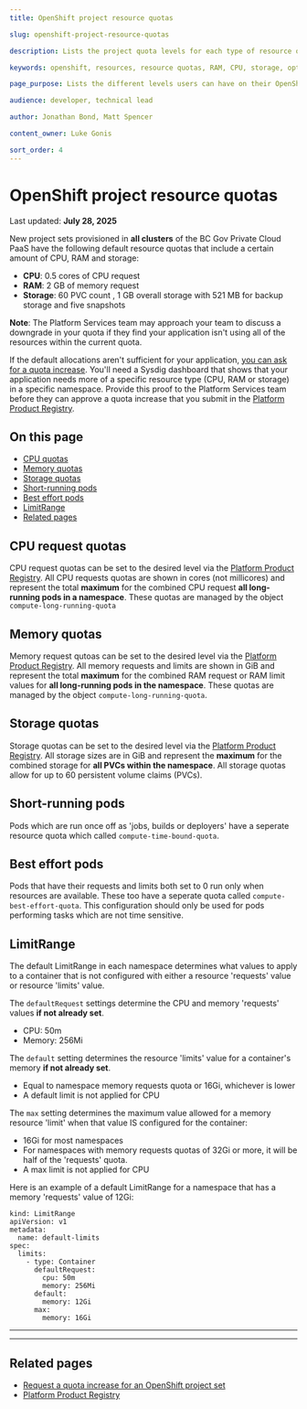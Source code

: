 ```yaml
---
title: OpenShift project resource quotas

slug: openshift-project-resource-quotas

description: Lists the project quota levels for each type of resource on an OpenShift project set.

keywords: openshift, resources, resource quotas, RAM, CPU, storage, optimization, claims, project, quota

page_purpose: Lists the different levels users can have on their OpenShift project sets. The different resources available are CPU, memory, and storage.

audience: developer, technical lead

author: Jonathan Bond, Matt Spencer

content_owner: Luke Gonis

sort_order: 4
---
```

# OpenShift project resource quotas
Last updated: **July 28, 2025**

New project sets provisioned in **all clusters** of the BC Gov Private Cloud PaaS have the following default resource quotas that include a certain amount of CPU, RAM and storage:

- **CPU**: 0.5 cores of CPU request 
- **RAM**: 2 GB of memory request
- **Storage**: 60 PVC count , 1 GB overall storage with 521 MB for backup storage and five snapshots

**Note**: The Platform Services team may approach your team to discuss a downgrade in your quota if they find your application isn't using all of the resources within the current quota.

If the default allocations aren't sufficient for your application, [you can ask for a quota increase](../automation-and-resiliency/request-quota-adjustment-for-openshift-project-set/). You'll need a Sysdig dashboard that shows that your application needs more of a specific resource type (CPU, RAM or storage) in a specific namespace. Provide this proof to the Platform Services team before they can approve a quota increase that you submit in the [Platform Product Registry](https://registry.developer.gov.bc.ca/login).

## On this page
- [CPU quotas](#cpu-quotas)
- [Memory quotas](#memory-quotas)
- [Storage quotas](#storage-quotas)
- [Short-running pods](#short-running-pods)
- [Best effort pods](#best-effort-pods)
- [LimitRange](#limitrange)
- [Related pages](#related-pages)

## CPU request quotas

CPU request quotas can be set to the desired level via the [Platform Product Registry](https://registry.developer.gov.bc.ca/login).  All CPU requests quotas are shown in cores (not millicores) and represent the total **maximum** for the combined CPU request **all long-running pods in a namespace**. These quotas are managed by the object `compute-long-running-quota`

## Memory quotas

Memory request qutoas can be set to the desired level via the [Platform Product Registry](https://registry.developer.gov.bc.ca/login). All memory requests and limits are shown in GiB and represent the total **maximum** for the combined RAM request or RAM limit values for **all long-running pods in the namespace**. These quotas are managed by the object `compute-long-running-quota`. 

## Storage quotas
Storage quotas can be set to the desired level via the [Platform Product Registry](https://registry.developer.gov.bc.ca/login). All storage sizes are in GiB and represent the **maximum** for the combined storage for **all PVCs within the namespace**. All storage quotas allow for up to 60 persistent volume claims (PVCs).

## Short-running pods
Pods which are run once off as 'jobs, builds or deployers' have a seperate resource quota which called `compute-time-bound-quota`. 

## Best effort pods
Pods that have their requests and limits both set to 0 run only when resources are available. These too have a seperate quota called `compute-best-effort-quota`. This configuration should only be used for pods performing tasks which are not time sensitive. 

## LimitRange
The default LimitRange in each namespace determines what values to apply to a container that is not configured with either a resource 'requests' value or resource 'limits' value.

The `defaultRequest` settings determine the CPU and memory 'requests' values **if not already set**.
* CPU: 50m
* Memory: 256Mi

The `default` setting determines the resource 'limits' value for a container's memory **if not already set**.
* Equal to namespace memory requests quota or 16Gi, whichever is lower
* A default limit is not applied for CPU

The `max` setting determines the maximum value allowed for a memory resource 'limit' when that value IS configured for the container:
* 16Gi for most namespaces
* For namespaces with memory requests quotas of 32Gi or more, it will be half of the 'requests' quota.
* A max limit is not applied for CPU

Here is an example of a default LimitRange for a namespace that has a memory 'requests' value of 12Gi:
```
kind: LimitRange
apiVersion: v1
metadata:
  name: default-limits
spec:
  limits:
    - type: Container
      defaultRequest:
        cpu: 50m
        memory: 256Mi
      default:
        memory: 12Gi
      max:
        memory: 16Gi
```

---
---

## Related pages
* [Request a quota increase for an OpenShift project set](../automation-and-resiliency/request-quota-increase-for-openshift-project-set.md)
* [Platform Product Registry](https://registry.developer.gov.bc.ca/)


